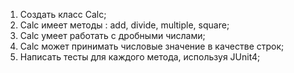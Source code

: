 1. Создать класс Calc;
2. Calc имеет методы : add, divide, multiple, square;
3. Calc умеет работать с дробными числами;
4. Calc может принимать числовые значение в качестве строк; 
5. Написать тесты для каждого метода, используя JUnit4;